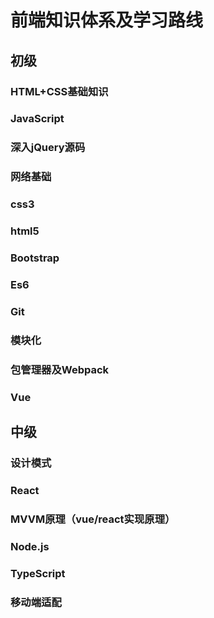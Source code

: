 # 前端知识体系及学习路线

## 初级

### HTML+CSS基础知识


### JavaScript

### 深入jQuery源码


### 网络基础

### css3

### html5

### Bootstrap

### Es6


### Git


### 模块化

### 包管理器及Webpack

### Vue








## 中级

### 设计模式


### React

### MVVM原理（vue/react实现原理）

### Node.js

### TypeScript

### 移动端适配